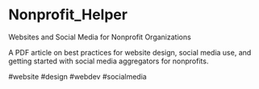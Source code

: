 # Nonprofit_Helper
Websites and Social Media for Nonprofit Organizations

A PDF article on best practices for website design, social media use, and getting started with social media aggregators for nonprofits.

#website #design #webdev #socialmedia
